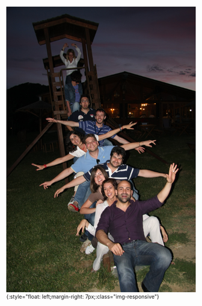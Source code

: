 ![Travelling](/assets/img/sciv1.JPG){:style="float: left;margin-right: 7px;:class="img-responsive"} <br />
